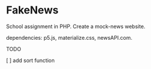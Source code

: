 # FakeNews
School assignment in PHP. Create a mock-news website.

dependencies: p5.js, materialize.css, newsAPI.com.



TODO

[ ] add sort function   
